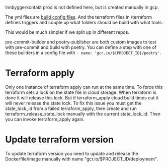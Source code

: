 Innbyggerkontakt prod is not defined here, but is created manually in gcp.

The yml files are [build config files](https://cloud.google.com/build/docs/build-config-file-schema). And the terraform files in /terraform
defines triggers and couple up what folders should be build with what tools.

This would be much simpler if we split up in different repos.

pre-commit-builder and poetry-publisher are both custom images to test with pre-commit and build with poetry. You can define a step with one of these builders in a config file with `- name: 'gcr.io/${PROJECT_ID}/poetry'`.

# Terraform apply
Only one instance of terraform apply can run at the same time. To force this terraform sets a lock on the state file in cloud storage.
When terraform is done it will release this lock. But if terraform_apply cloud build times out it will never release the state lock.
To fix this issue you must get the state_lock_id from a failed terraform_apply, then create and run terraform_release_state_lock manually
with the current state_lock_id. Then you can invoke terraform_apply again.


# Update terraform version
To update terraform version you need to update and release the Dockerfile/image manually with name "gcr.io/$PROJECT_ID/deployment".
